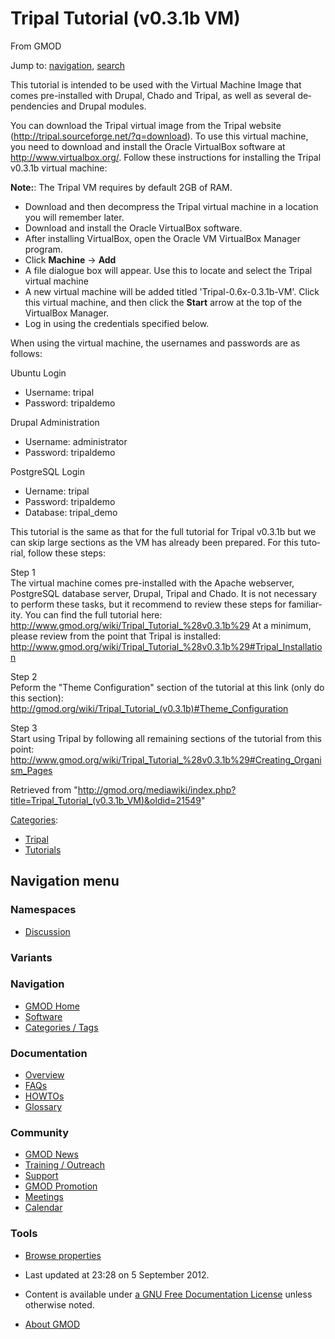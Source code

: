 <div id="mw-page-base" class="noprint">

</div>

<div id="mw-head-base" class="noprint">

</div>

<div id="content" class="mw-body" role="main">

<span id="top"></span>

<div id="mw-js-message" style="display:none;">

</div>



# <span dir="auto">Tripal Tutorial (v0.3.1b VM)</span>

<div id="bodyContent">

<div id="siteSub">

From GMOD

</div>

<div id="contentSub">

</div>

<div id="jump-to-nav" class="mw-jump">

Jump to: [navigation](#mw-navigation), [search](#p-search)

</div>

<div id="mw-content-text" class="mw-content-ltr" lang="en" dir="ltr">

This tutorial is intended to be used with the Virtual Machine Image that
comes pre-installed with Drupal, Chado and Tripal, as well as several
dependencies and Drupal modules.

You can download the Tripal virtual image from the Tripal website
(<a href="http://tripal.sourceforge.net/?q=download"
class="external free"
rel="nofollow">http://tripal.sourceforge.net/?q=download</a>). To use
this virtual machine, you need to download and install the Oracle
VirtualBox software at
<a href="http://www.virtualbox.org/" class="external free"
rel="nofollow">http://www.virtualbox.org/</a>. Follow these instructions
for installing the Tripal v0.3.1b virtual machine:

**Note:**: The Tripal VM requires by default 2GB of RAM.

- Download and then decompress the Tripal virtual machine in a location
  you will remember later.
- Download and install the Oracle VirtualBox software.
- After installing VirtualBox, open the Oracle VM VirtualBox Manager
  program.
- Click **Machine** → **Add**
- A file dialogue box will appear. Use this to locate and select the
  Tripal virtual machine
- A new virtual machine will be added titled 'Tripal-0.6x-0.3.1b-VM'.
  Click this virtual machine, and then click the **Start** arrow at the
  top of the VirtualBox Manager.
- Log in using the credentials specified below.

When using the virtual machine, the usernames and passwords are as
follows:

Ubuntu Login

- Username: tripal
- Password: tripaldemo

Drupal Administration

- Username: administrator
- Password: tripaldemo

PostgreSQL Login

- Uername: tripal
- Password: tripaldemo
- Database: tripal_demo

This tutorial is the same as that for the full tutorial for Tripal
v0.3.1b but we can skip large sections as the VM has already been
prepared. For this tutorial, follow these steps:

Step 1  
The virtual machine comes pre-installed with the Apache webserver,
PostgreSQL database server, Drupal, Tripal and Chado. It is not
necessary to perform these tasks, but it recommend to review these steps
for familiarity. You can find the full tutorial here:
<a href="http://www.gmod.org/wiki/Tripal_Tutorial_%28v0.3.1b%29"
class="external free"
rel="nofollow">http://www.gmod.org/wiki/Tripal_Tutorial_%28v0.3.1b%29</a>
At a minimum, please review from the point that Tripal is installed: <a
href="http://www.gmod.org/wiki/Tripal_Tutorial_%28v0.3.1b%29#Tripal_Installation#Tripal_Installation"
class="external free"
rel="nofollow">http://www.gmod.org/wiki/Tripal_Tutorial_%28v0.3.1b%29#Tripal_Installation</a>

<!-- -->

Step 2  
Peform the "Theme Configuration" section of the tutorial at this link
(only do this section):
<a href="Tripal_Tutorial_(v0.3.1b)#Theme_Configuration"
class="external free"
rel="nofollow">http://gmod.org/wiki/Tripal_Tutorial_(v0.3.1b)#Theme_Configuration</a>

<!-- -->

Step 3  
Start using Tripal by following all remaining sections of the tutorial
from this point: <a
href="http://www.gmod.org/wiki/Tripal_Tutorial_%28v0.3.1b%29#Creating_Organism_Pages#Creating_Organism_Pages"
class="external free"
rel="nofollow">http://www.gmod.org/wiki/Tripal_Tutorial_%28v0.3.1b%29#Creating_Organism_Pages</a>

</div>

<div class="printfooter">

Retrieved from
"<http://gmod.org/mediawiki/index.php?title=Tripal_Tutorial_(v0.3.1b_VM)&oldid=21549>"

</div>

<div id="catlinks" class="catlinks">

<div id="mw-normal-catlinks" class="mw-normal-catlinks">

[Categories](Special%3ACategories "Special%3ACategories"):

- [Tripal](Category%3ATripal "Category%3ATripal")
- [Tutorials](Category%3ATutorials "Category%3ATutorials")

</div>

</div>

<div class="visualClear">

</div>

</div>

</div>

<div id="mw-navigation">

## Navigation menu

<div id="mw-head">



<div id="left-navigation">

<div id="p-namespaces" class="vectorTabs" role="navigation"
aria-labelledby="p-namespaces-label">

### Namespaces


- <span id="ca-talk"><a
  href="http://gmod.org/mediawiki/index.php?title=Talk:Tripal_Tutorial_(v0.3.1b_VM)&amp;action=edit&amp;redlink=1"
  accesskey="t"
  title="Discussion about the content page [t]">Discussion</a></span>

</div>

<div id="p-variants" class="vectorMenu emptyPortlet" role="navigation"
aria-labelledby="p-variants-label">

### 

### Variants[](#)

<div class="menu">

</div>

</div>

</div>





</div>

</div>

</div>

<div id="mw-panel">

<div id="p-logo" role="banner">

<a href="Main_Page"
style="background-image: url(../images/GMOD-cogs.png);"
title="Visit the main page"></a>

</div>

<div id="p-Navigation" class="portal" role="navigation"
aria-labelledby="p-Navigation-label">

### Navigation

<div class="body">

- <span id="n-GMOD-Home">[GMOD Home](Main_Page)</span>
- <span id="n-Software">[Software](GMOD_Components)</span>
- <span id="n-Categories-.2F-Tags">[Categories /
  Tags](Categories)</span>

</div>

</div>

<div id="p-Documentation" class="portal" role="navigation"
aria-labelledby="p-Documentation-label">

### Documentation

<div class="body">

- <span id="n-Overview">[Overview](Overview)</span>
- <span id="n-FAQs">[FAQs](Category%3AFAQ)</span>
- <span id="n-HOWTOs">[HOWTOs](Category%3AHOWTO)</span>
- <span id="n-Glossary">[Glossary](Glossary)</span>

</div>

</div>

<div id="p-Community" class="portal" role="navigation"
aria-labelledby="p-Community-label">

### Community

<div class="body">

- <span id="n-GMOD-News">[GMOD News](GMOD_News)</span>
- <span id="n-Training-.2F-Outreach">[Training /
  Outreach](Training_and_Outreach)</span>
- <span id="n-Support">[Support](Support)</span>
- <span id="n-GMOD-Promotion">[GMOD Promotion](GMOD_Promotion)</span>
- <span id="n-Meetings">[Meetings](Meetings)</span>
- <span id="n-Calendar">[Calendar](Calendar)</span>

</div>

</div>

<div id="p-tb" class="portal" role="navigation"
aria-labelledby="p-tb-label">

### Tools

<div class="body">


- <span id="t-smwbrowselink"><a href="Special%3ABrowse/Tripal_Tutorial_(v0.3.1b_VM)"
  rel="smw-browse">Browse properties</a></span>


</div>

</div>

</div>

</div>

<div id="footer" role="contentinfo">

- <span id="footer-info-lastmod">Last updated at 23:28 on 5 September
  2012.</span>
<!-- - <span id="footer-info-viewcount">61,215 page views.</span> -->
- <span id="footer-info-copyright">Content is available under
  <a href="http://www.gnu.org/licenses/fdl-1.3.html" class="external"
  rel="nofollow">a GNU Free Documentation License</a> unless otherwise
  noted.</span>

<!-- -->

- <span id="footer-places-about">[About
  GMOD](GMOD:About "GMOD:About")</span>

<!-- -->






</div>
